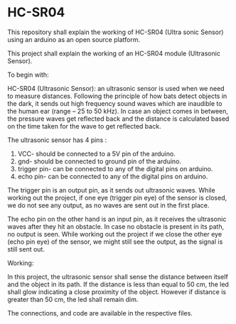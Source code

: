 # HC-SR04
This repository shall explain the working of HC-SR04 (Ultra sonic Sensor) using an arduino as an open source platform.

This project shall explain the working of an HC-SR04 module (Ultrasonic Sensor).

To begin with:

HC-SR04 (Ultrasonic Sensor): an ultrasonic sensor is used when we need to measure distances. Following the principle of how bats detect objects in the dark, it sends out high frequency sound waves which are inaudible to the human ear (range – 25 to 50 kHz). In case an object comes in between, the pressure waves get reflected back and the distance is calculated based on the time taken for the wave to get reflected back.

The ultrasonic sensor has 4 pins :

1) VCC- should be connected to a 5V pin of the arduino.
2) gnd- should be connected to ground pin of the arduino.
3) trigger pin- can be connected to any of the digital pins on arduino.
4) echo pin- can be connected to any of the digital pins on arduino.

The trigger pin is an output pin, as it sends out ultrasonic waves. While working out the project, if one eye (trigger pin eye) of the sensor is closed, we do not see any output, as no waves are sent out in the first place.

The echo pin on the other hand is an input pin, as it receives the ultrasonic waves after they hit an obstacle. In case no obstacle is present in its path, no output is seen. While working out the project if we close the other eye (echo pin eye) of the sensor, we might still see the output, as the signal is still sent out.

Working:

In this project, the ultrasonic sensor shall sense the distance between itself and the object in its path. If the distance is less than equal to 50 cm, the led shall glow indicating a close proximity of the object. However if distance is greater than 50 cm, the led shall remain dim. 

The connections, and code are available in the respective files. 

